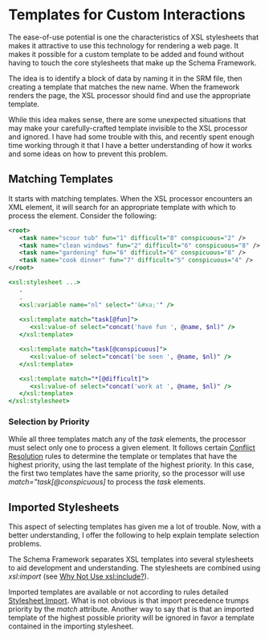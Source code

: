 # Templates for Custom Interactions

The ease-of-use potential is one the characteristics of XSL stylesheets that makes
it attractive to use this technology for rendering a web page.  It makes it possible
for a custom template to be added and found without having to touch the core stylesheets
that make up the Schema Framework.

The idea is to identify a block of data by naming it in the SRM file, then creating
a template that matches the new name.  When the framework renders the page, the XSL
processor should find and use the appropriate template.

While this idea makes sense, there are some unexpected situations that may make your
carefully-crafted template invisible to the XSL processor and ignored.  I have had some
trouble with this, and recently spent enough time working through it that I have a
better understanding of how it works and some ideas on how to prevent this problem.

## Matching Templates

It starts with matching templates.  When the XSL processor encounters an XML element,
it will search for an appropriate template with which to process the element. Consider
the following:

~~~xml
<root>
   <task name="scour tub" fun="1" difficult="8" conspicuous="2" />
   <task name="clean windows" fun="2" difficult="6" conspicuous="8" />
   <task name="gardening" fun="6" difficult="6" conspicuous="8" />
   <task name="cook dinner" fun="7" difficult="5" conspicuous="4" />
</root>
~~~

~~~xsl
<xsl:stylesheet ...>
   .
   .
   <xsl:variable name="nl" select="'&#xa;'" />
   
   <xsl:template match="task[@fun]">
      <xsl:value-of select="concat('have fun ', @name, $nl)" />
   </xsl:template>

   <xsl:template match="task[@conspicuous]">
      <xsl:value-of select="concat('be seen ', @name, $nl)" />
   </xsl:template>

   <xsl:template match="*[@difficult]">
      <xsl:value-of select="concat('work at ', @name, $nl)" />
   </xsl:template>
</xsl:stylesheet>   
~~~

### Selection by Priority

While all three templates match any of the _task_ elements, the processor must
select only one to process a given element.  It follows certain
[Conflict Resolution](https://www.w3.org/TR/xslt/#conflict) rules to determine
the template or templates that have the highest priority, using the last template
of the highest priority.  In this case, the first two templates have the same
priority, so the processor will use _match="task[@conspicuous]_ to process
the _task_ elements.

## Imported Stylesheets

This aspect of selecting templates has given me a lot of trouble.  Now, with a
better understanding, I offer the following to help explain template selection
problems.

The Schema Framework separates XSL templates into several stylesheets to aid
development and understanding.  The stylesheets are combined using _xsl:import_
(see [Why Not Use xsl:include?](WhyNoInclude.md)).

Imported templates are available or not according to rules detailed
[Stylesheet Import](https://www.w3.org/TR/xslt/#import).  What is not obvious
is that import precedence trumps priority by the _match_ attribute.  Another
way to say that is that an imported template of the highest possible priority
will be ignored in favor a template contained in the importing stylesheet.



